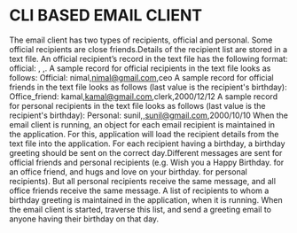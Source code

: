 # CLI BASED EMAIL CLIENT
The email client has two types of recipients, official and personal. Some official recipients are close friends.Details of the recipient list are stored in a text file.  An official recipient’s record in the text file has the following format: 
official: <name>, <email>,<designation>. 
A sample record for official recipients in the text file looks as follows:
Official: nimal,nimal@gmail.com,ceo
A sample record for official friends in the text file looks as follows (last value is the recipient's birthday):
Office_friend: kamal,kamal@gmail.com,clerk,2000/12/12
A sample record for personal recipients in the text file looks as follows (last value is the recipient's birthday):
Personal: sunil,<nick-name>,sunil@gmail.com,2000/10/10
When the email client is running, an object for each email recipient is maintained in the application. For this, application will load the recipient details from the text file into the application. For each recipient having a birthday, a birthday greeting should be sent on the correct day.Different messages are sent for official friends and personal recipients (e.g. Wish you a Happy Birthday. <your name> for an office friend, and hugs and love on your birthday. <your name> for personal recipients). But all personal recipients receive the same message, and all office friends receive the same message.  A list of recipients to whom a birthday greeting is maintained in the application, when it is running. When the email client is started, traverse this list, and send a greeting email to anyone having their birthday on that day.

